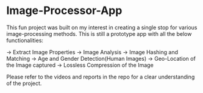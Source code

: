 # Image-Processor-App

This fun project was built on my interest in creating a single stop for various image-processing methods. 
This is still a prototype app with all the below functionalities:

-> Extract Image Properties
-> Image Analysis
-> Image Hashing and Matching
-> Age and Gender Detection(Human Images)
-> Geo-Location of the Image captured
-> Lossless Compression of the Image

Please refer to the videos and reports in the repo for a clear understanding of the project.
